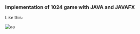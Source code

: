 ### Implementation of 1024 game with JAVA and JAVAFX

Like this:

![aa](https://www.forumfanatics.com/wp-content/uploads/2019/02/1024-game.png)
